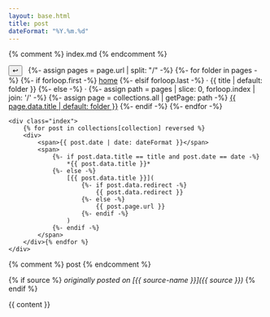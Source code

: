 ```yaml
---
layout: base.html
title: post
dateFormat: "%Y.%m.%d"
---
```


{% comment %} index.md {% endcomment %}

<div class="left-aligned">
    <nav>
        <button style="margin-right: 1ch" onclick="history.back()">↩</button>
        {%- assign pages = page.url | split: "/" -%}
        {%- for folder in pages -%}
            {%- if forloop.first -%}
                <a href="/">home</a>
            {%- elsif forloop.last -%}
                <span class="current-page-link"> · {{ title | default: folder }}</span>
            {%- else -%}
                <span> · </span>
                {%- assign path = pages | slice: 0, forloop.index | join: '/' -%}
                {%- assign page = collections.all | getPage: path -%}
                <a href="{{ path }}">{{ page.data.title | default: folder }}</a>
            {%- endif -%}
        {%- endfor -%}
    </nav>

    <div class="index">
        {% for post in collections[collection] reversed %}
        <div>
            <span>{{ post.date | date: dateFormat }}</span>
            <span>
                {%- if post.data.title == title and post.date == date -%}
                    *{{ post.data.title }}*
                {%- else -%}
                    [{{ post.data.title }}](
                        {%- if post.data.redirect -%}
                            {{ post.data.redirect }}
                        {%- else -%}
                            {{ post.page.url }}
                        {%- endif -%}
                    )
                {%- endif -%}
            </span>
        </div>{% endfor %}
    </div>
</div>

<style>
    .index div {
        display: flex;
        gap: 2ch;
    }

    @media (min-width: 80rem) {
        .left-aligned {
            position: fixed;
            top: 0;
            left: 0;
            max-width: calc(40rem + var(--body-margin) * 2);
            height: 100vh;
            padding: var(--body-margin);
            box-sizing: border-box;

            -ms-overflow-style: none;
            scrollbar-width: none;
            overflow: -moz-scrollbars-none;
            overflow-y: scroll;

            overscroll-behavior: contain;
        }
        .left-aligned::-webkit-scrollbar {
            display: none;
        }
        .current-page-link {
            display: none;
        }
    }

    @media (max-width: 80rem) {
        .index {
            display: none;
        }
    }
</style>

{% comment %} post {% endcomment %}

{% if source %}
    *originally posted on [{{ source-name }}]({{ source }})*
{% endif %}

<div class="post">
    {{ content }}
</div>

<style>
    @media (min-width: 80rem) {
        .post p, li {
            font-family: serif;
            font-size: 1.3em;
            line-height: 1.35em;
        }
        body {
            margin-left: auto;
            /* max-width: 50vw; */
            /* max-width: max(calc(100vw - 40rem - var(--body-margin) * 10), 40rem); */
        }
    }
</style>